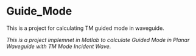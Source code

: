 # Guide_Mode
This is a project for calculating TM guided mode in waveguide.

*This is a project implemnet in Matlab to calculate Guided Mode in Planar Waveguide with TM Mode Incident Wave.*

